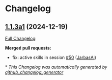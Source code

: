 # Changelog

## [1.1.3a1](https://github.com/OpenVoiceOS/ovos-ocp-pipeline-plugin/tree/1.1.3a1) (2024-12-19)

[Full Changelog](https://github.com/OpenVoiceOS/ovos-ocp-pipeline-plugin/compare/1.1.2...1.1.3a1)

**Merged pull requests:**

- fix: active skills in session [\#50](https://github.com/OpenVoiceOS/ovos-ocp-pipeline-plugin/pull/50) ([JarbasAl](https://github.com/JarbasAl))



\* *This Changelog was automatically generated by [github_changelog_generator](https://github.com/github-changelog-generator/github-changelog-generator)*
